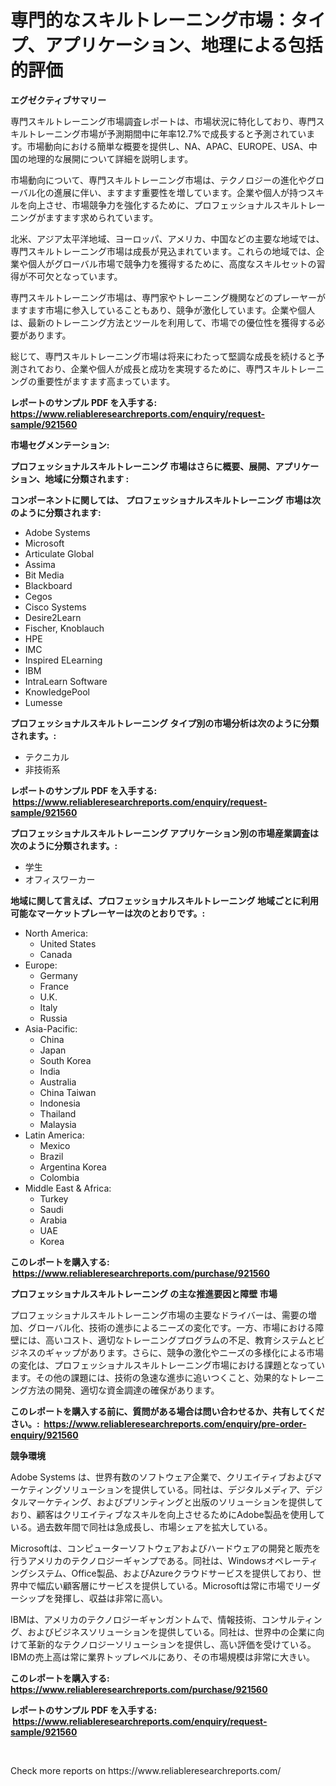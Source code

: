 <p><h1>専門的なスキルトレーニング市場：タイプ、アプリケーション、地理による包括的評価</h1></p><p><strong>エグゼクティブサマリー</strong></p>
<p><p>専門スキルトレーニング市場調査レポートは、市場状況に特化しており、専門スキルトレーニング市場が予測期間中に年率12.7%で成長すると予測されています。市場動向における簡単な概要を提供し、NA、APAC、EUROPE、USA、中国の地理的な展開について詳細を説明します。 </p><p>市場動向について、専門スキルトレーニング市場は、テクノロジーの進化やグローバル化の進展に伴い、ますます重要性を増しています。企業や個人が持つスキルを向上させ、市場競争力を強化するために、プロフェッショナルスキルトレーニングがますます求められています。 </p><p>北米、アジア太平洋地域、ヨーロッパ、アメリカ、中国などの主要な地域では、専門スキルトレーニング市場は成長が見込まれています。これらの地域では、企業や個人がグローバル市場で競争力を獲得するために、高度なスキルセットの習得が不可欠となっています。 </p><p>専門スキルトレーニング市場は、専門家やトレーニング機関などのプレーヤーがますます市場に参入していることもあり、競争が激化しています。企業や個人は、最新のトレーニング方法とツールを利用して、市場での優位性を獲得する必要があります。 </p><p>総じて、専門スキルトレーニング市場は将来にわたって堅調な成長を続けると予測されており、企業や個人が成長と成功を実現するために、専門スキルトレーニングの重要性がますます高まっています。</p></p>
<p><strong>レポートのサンプル PDF を入手する: <a href="https://www.reliableresearchreports.com/enquiry/request-sample/921560">https://www.reliableresearchreports.com/enquiry/request-sample/921560</a></strong></p>
<p><strong>市場セグメンテーション:</strong></p>
<p><strong> プロフェッショナルスキルトレーニング 市場はさらに概要、展開、アプリケーション、地域に分類されます :</strong></p>
<p><strong>コンポーネントに関しては、 プロフェッショナルスキルトレーニング 市場は次のように分類されます: &nbsp;</strong></p>
<p><ul><li>Adobe Systems</li><li>Microsoft</li><li>Articulate Global</li><li>Assima</li><li>Bit Media</li><li>Blackboard</li><li>Cegos</li><li>Cisco Systems</li><li>Desire2Learn</li><li>Fischer, Knoblauch</li><li>HPE</li><li>IMC</li><li>Inspired ELearning</li><li>IBM</li><li>IntraLearn Software</li><li>KnowledgePool</li><li>Lumesse</li></ul></p>
<p><strong> プロフェッショナルスキルトレーニング タイプ別の市場分析は次のように分類されます。:</strong></p>
<p><ul><li>テクニカル</li><li>非技術系</li></ul></p>
<p><strong>レポートのサンプル PDF を入手する: &nbsp;<a href="https://www.reliableresearchreports.com/enquiry/request-sample/921560">https://www.reliableresearchreports.com/enquiry/request-sample/921560</a></strong></p>
<p><strong> プロフェッショナルスキルトレーニング アプリケーション別の市場産業調査は次のように分類されます。:</strong></p>
<p><ul><li>学生</li><li>オフィスワーカー</li></ul></p>
<p><strong>地域に関して言えば、プロフェッショナルスキルトレーニング 地域ごとに利用可能なマーケットプレーヤーは次のとおりです。:</strong></p>
<p><ul>
    <li>
        North America:
        <ul>
            <li>United States</li>
            <li>Canada</li>
        </ul>
    </li>
    <li>
        Europe:
        <ul>
            <li>Germany</li>
            <li>France</li>
            <li>U.K.</li>
            <li>Italy</li>
            <li>Russia</li>
        </ul>
    </li>
    <li>
        Asia-Pacific:
        <ul>
            <li>China</li>
            <li>Japan</li>
            <li>South Korea</li>
            <li>India</li>
            <li>Australia</li>
            <li>China Taiwan</li>
            <li>Indonesia</li>
            <li>Thailand</li>
            <li>Malaysia</li>
        </ul>
    </li>
    <li>
        Latin America:
        <ul>
            <li>Mexico</li>
            <li>Brazil</li>
            <li>Argentina Korea</li>
            <li>Colombia</li>
        </ul>
    </li>
    <li>
        Middle East & Africa:
        <ul>
            <li>Turkey</li>
            <li>Saudi</li>
            <li>Arabia</li>
            <li>UAE</li>
            <li>Korea</li>
        </ul>
    </li>
    </ul></p>
<p><strong>このレポートを購入する: &nbsp;<a href="https://www.reliableresearchreports.com/purchase/921560">https://www.reliableresearchreports.com/purchase/921560</a></strong></p>
<p><strong>プロフェッショナルスキルトレーニング の主な推進要因と障壁 市場</strong></p>
<p><p>プロフェッショナルスキルトレーニング市場の主要なドライバーは、需要の増加、グローバル化、技術の進歩によるニーズの変化です。一方、市場における障壁には、高いコスト、適切なトレーニングプログラムの不足、教育システムとビジネスのギャップがあります。さらに、競争の激化やニーズの多様化による市場の変化は、プロフェッショナルスキルトレーニング市場における課題となっています。その他の課題には、技術の急速な進歩に追いつくこと、効果的なトレーニング方法の開発、適切な資金調達の確保があります。</p></p>
<p><strong>このレポートを購入する前に、質問がある場合は問い合わせるか、共有してください。:&nbsp; <a href="https://www.reliableresearchreports.com/enquiry/pre-order-enquiry/921560">https://www.reliableresearchreports.com/enquiry/pre-order-enquiry/921560</a></strong></p>
<p><strong>競争環境</strong></p>
<p><p>Adobe Systems は、世界有数のソフトウェア企業で、クリエイティブおよびマーケティングソリューションを提供している。同社は、デジタルメディア、デジタルマーケティング、およびプリンティングと出版のソリューションを提供しており、顧客はクリエイティブなスキルを向上させるためにAdobe製品を使用している。過去数年間で同社は急成長し、市場シェアを拡大している。</p><p>Microsoftは、コンピューターソフトウェアおよびハードウェアの開発と販売を行うアメリカのテクノロジーギャンプである。同社は、Windowsオペレーティングシステム、Office製品、およびAzureクラウドサービスを提供しており、世界中で幅広い顧客層にサービスを提供している。Microsoftは常に市場でリーダーシップを発揮し、収益は非常に高い。</p><p>IBMは、アメリカのテクノロジーギャンガントムで、情報技術、コンサルティング、およびビジネスソリューションを提供している。同社は、世界中の企業に向けて革新的なテクノロジーソリューションを提供し、高い評価を受けている。IBMの売上高は常に業界トップレベルにあり、その市場規模は非常に大きい。</p></p>
<p><strong>このレポートを購入する: &nbsp; <a href="https://www.reliableresearchreports.com/purchase/921560">https://www.reliableresearchreports.com/purchase/921560</a></strong></p>
<p><strong>レポートのサンプル PDF を入手する: &nbsp;<a href="https://www.reliableresearchreports.com/enquiry/request-sample/921560">https://www.reliableresearchreports.com/enquiry/request-sample/921560</a></strong><strong></strong></p>
<p>&nbsp;</p>
<p>Check more reports on https://www.reliableresearchreports.com/</p>